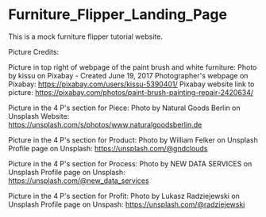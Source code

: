# Furniture_Flipper_Landing_Page

This is a mock furniture flipper tutorial website.

Picture Credits:

Picture in top right of webpage of the paint brush and white furniture: 
 Photo by kissu on Pixabay - 
 Created June 19, 2017
 Photographer's webpage on Pixabay: https://pixabay.com/users/kissu-5390401/
 Pixabay website link to picture: https://pixabay.com/photos/paint-brush-painting-repair-2420634/

Picture in the 4 P's section for Piece:
Photo by Natural Goods Berlin on Unsplash
Website: https://unsplash.com/s/photos/www.naturalgoodsberlin.de
  
Picture in the 4 P's section for Product:
Photo by William Felker on Unsplash
Profile page on Unsplash: https://unsplash.com/@gndclouds
  
Picture in the 4 P's section for Process:
Photo by NEW DATA SERVICES on Unsplash
Profile page on Unsplash: https://unsplash.com/@new_data_services
  
Picture in the 4 P's section for Profit:
Photo by Lukasz Radziejewski on Unsplash
Profile page on Unspash: https://unsplash.com/@radziejewski
  
